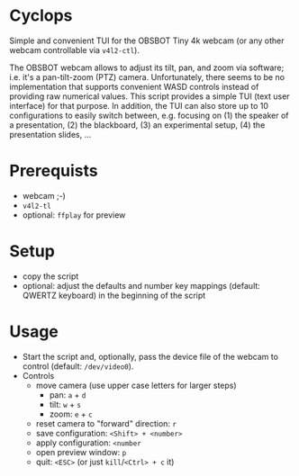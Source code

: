 # Cyclops
Simple and convenient TUI for the OBSBOT Tiny 4k webcam (or any other webcam controllable via `v4l2-ctl`).

The OBSBOT webcam allows to adjust its tilt, pan, and zoom via software; i.e. it's a pan-tilt-zoom (PTZ) camera.
Unfortunately, there seems to be no implementation that supports convenient WASD controls instead of providing raw numerical values.
This script provides a simple TUI (text user interface) for that purpose.
In addition, the TUI can also store up to 10 configurations to easily switch between, e.g. focusing on (1) the speaker of a presentation, (2) the blackboard, (3) an experimental setup, (4) the presentation slides, ...

# Prerequists
- webcam ;-)
- `v4l2-tl`
- optional: `ffplay` for preview

# Setup
- copy the script
- optional: adjust the defaults and number key mappings (default: QWERTZ keyboard) in the beginning of the script

# Usage
- Start the script and, optionally, pass the device file of the webcam to control (default: `/dev/video0`).
- Controls
  - move camera (use upper case letters for larger steps)
    - pan:  `a` + `d`
    - tilt: `w` + `s`
    - zoom: `e` + `c`
  - reset camera to "forward" direction: `r`
  - save configuration: `<Shift> + <number>`
  - apply configuration: `<number`
  - open preview window: `p`
  - quit: `<ESC>` (or just `kill`/`<Ctrl> + c` it)
